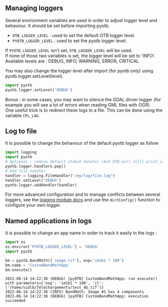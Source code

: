 ## Managing loggers

Several environment variables are used in order to adjust logger level and 
behaviour. It should be set before importing pyotb.  

- `OTB_LOGGER_LEVEL` : used to set the default OTB logger level.
- `PYOTB_LOGGER_LEVEL` : used to set the pyotb logger level.

If `PYOTB_LOGGER_LEVEL` isn't set, `OTB_LOGGER_LEVEL` will be used.  
If none of those two variables is set, the logger level will be set to 'INFO'.  
Available levels are : DEBUG, INFO, WARNING, ERROR, CRITICAL  

You may also change the logger level after import (for pyotb only) 
using pyotb.logger.setLevel(level).

```python
import pyotb
pyotb.logger.setLevel('DEBUG')
```

Bonus : in some cases, you may want to silence the GDAL driver logger 
(for example you will see a lot of errors when reading GML files with OGR).  
One useful trick is to redirect these logs to a file. This can be done using 
the variable `CPL_LOG`.

## Log to file
It is possible to change the behaviour of the default pyotb logger as follow

```py
import logging
import pyotb
# Optional : remove default stdout handler (but OTB will still print its own log)
pyotb.logger.handlers.pop()
# Add file handler
handler = logging.FileHandler("/my/log/file.log")
handler.setLevel("DEBUG")
pyotb.logger.addHandler(handler)
```

For more advanced configuration and to manage conflicts between several loggers, 
see the [logging module docs](https://docs.python.org/3/howto/logging-cookbook.html) 
and use the `dictConfig()` function to configure your own logger.  

## Named applications in logs

It is possible to change an app name in order to track it easily in the logs :  

```python
import os
os.environ['PYOTB_LOGGER_LEVEL'] = 'DEBUG'
import pyotb

bm = pyotb.BandMath(['image.tif'], exp='im1b1 * 100')
bm.name = 'CustomBandMathApp'
bm.execute()
```

```text
2022-06-14 14:22:38 (DEBUG) [pyOTB] CustomBandMathApp: run execute() with parameters={'exp': 'im1b1 * 100', 'il': ['/home/vidlb/Téléchargements/test_4b.tif']}
2022-06-14 14:22:38 (INFO) BandMath: Image #1 has 4 components
2022-06-14 14:22:38 (DEBUG) [pyOTB] CustomBandMathApp: execution succeeded
```
